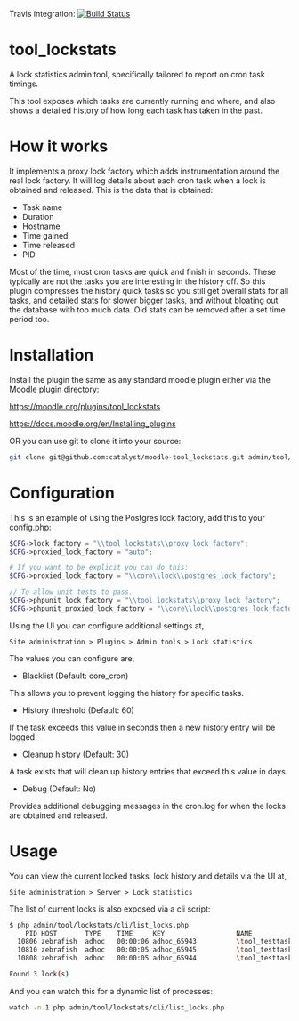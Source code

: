 Travis integration: [![Build Status](https://travis-ci.org/catalyst/moodle-tool_lockstats.svg?branch=master)](https://travis-ci.org/catalyst/moodle-tool_lockstats)

# tool_lockstats

A lock statistics admin tool, specifically tailored to report on cron task timings.

This tool exposes which tasks are currently running and where, and also shows a detailed
history of how long each task has taken in the past.

# How it works

It implements a proxy lock factory which adds instrumentation around the real lock factory.
It will log details about each cron task when a lock is obtained and released.
This is the data that is obtained:

- Task name
- Duration
- Hostname
- Time gained
- Time released
- PID

Most of the time, most cron tasks are quick and finish in seconds. These typically are not the
tasks you are interesting in the history off. So this plugin compresses the history quick tasks
so you still get overall stats for all tasks, and detailed stats for slower bigger tasks, and
without bloating out the database with too much data. Old stats can be removed after a set
time period too.

# Installation

Install the plugin the same as any standard moodle plugin either via the Moodle plugin directory:

https://moodle.org/plugins/tool_lockstats

https://docs.moodle.org/en/Installing_plugins

OR you can use git to clone it into your source:

```bash
git clone git@github.com:catalyst/moodle-tool_lockstats.git admin/tool/lockstats
```

# Configuration

This is an example of using the Postgres lock factory, add this to your config.php:

```php
$CFG->lock_factory = "\\tool_lockstats\\proxy_lock_factory";
$CFG->proxied_lock_factory = "auto";

# If you want to be explicit you can do this:
$CFG->proxied_lock_factory = "\\core\\lock\\postgres_lock_factory";

// To allow unit tests to pass.
$CFG->phpunit_lock_factory = "\\tool_lockstats\\proxy_lock_factory";
$CFG->phpunit_proxied_lock_factory = "\\core\\lock\\postgres_lock_factory";
```

Using the UI you can configure additional settings at,

`Site administration > Plugins > Admin tools > Lock statistics`

The values you can configure are,

- Blacklist (Default: core_cron)

This allows you to prevent logging the history for specific tasks.

- History threshold (Default: 60)

If the task exceeds this value in seconds then a new history entry will be logged.

- Cleanup history (Default: 30)

A task exists that will clean up history entries that exceed this value in days.

- Debug (Default: No)

Provides additional debugging messages in the cron.log for when the locks are obtained and released.

# Usage

You can view the current locked tasks, lock history and details via the UI at,

`Site administration > Server > Lock statistics`

The list of current locks is also exposed via a cli script:

```sh
$ php admin/tool/lockstats/cli/list_locks.php 
    PID HOST       TYPE    TIME     KEY                  NAME                                    
  10806 zebrafish  adhoc   00:00:06 adhoc_65943          \tool_testtasks\task\timed_adhoc_task   
  10810 zebrafish  adhoc   00:00:05 adhoc_65945          \tool_testtasks\task\timed_adhoc_task   
  10808 zebrafish  adhoc   00:00:05 adhoc_65944          \tool_testtasks\task\timed_adhoc_task   

Found 3 lock(s)
```

And you can watch this for a dynamic list of processes:

```sh
watch -n 1 php admin/tool/lockstats/cli/list_locks.php
```
